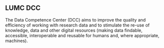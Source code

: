 ## LUMC DCC

The Data Competence Center (DCC) aims to improve the quality and efficiency of working with research data and to stimulate the re-use of knowledge, data and other digital resources (making data findable, accessible, interoperable and reusable for humans and, where appropriate, machines).

